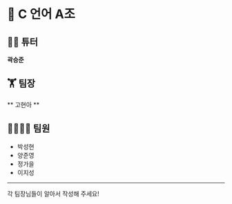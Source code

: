 # 📝 C 언어 A조 
## 👨‍💻 튜터
**곽승준**
## 🏋 팀장
** 고현아 **
## 👨‍👨‍👧‍👦 팀원</br>
* 박성현</br>
* 양준영</br>
* 정가을</br>
* 이지성</br>
-------------
각 팀장님들이 알아서 작성해 주세요!